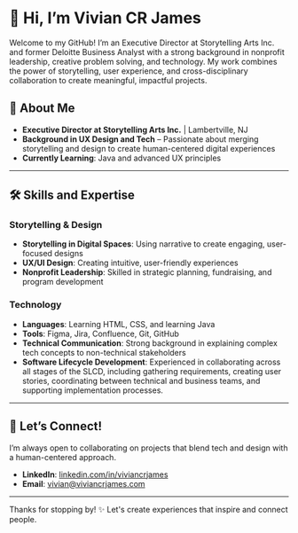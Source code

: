 # 👋 Hi, I’m Vivian CR James

Welcome to my GitHub! I’m an Executive Director at Storytelling Arts Inc. and former Deloitte Business Analyst with a strong background in nonprofit leadership, creative problem solving, and technology. My work combines the power of storytelling, user experience, and cross-disciplinary collaboration to create meaningful, impactful projects. 

## 🌟 About Me

- **Executive Director at Storytelling Arts Inc.** | Lambertville, NJ
- **Background in UX Design and Tech** – Passionate about merging storytelling and design to create human-centered digital experiences
- **Currently Learning**: Java and advanced UX principles

---

## 🛠️ Skills and Expertise

### Storytelling & Design
- **Storytelling in Digital Spaces**: Using narrative to create engaging, user-focused designs
- **UX/UI Design**: Creating intuitive, user-friendly experiences
- **Nonprofit Leadership**: Skilled in strategic planning, fundraising, and program development

### Technology
- **Languages**: Learning  HTML, CSS, and learning Java
- **Tools**: Figma, Jira, Confluence, Git, GitHub
- **Technical Communication**: Strong background in explaining complex tech concepts to non-technical stakeholders
- **Software Lifecycle Development**: Experienced in collaborating across all stages of the SLCD, including gathering requirements, creating user stories, coordinating between technical and business teams, and supporting implementation processes.
---


## 🤝 Let’s Connect!

I’m always open to collaborating on projects that blend tech and design with a human-centered approach.

- **LinkedIn**: [linkedin.com/in/viviancrjames](https://linkedin.com/in/viviancrjames)
- **Email**: vivian@viviancrjames.com

---

Thanks for stopping by! ✨ Let's create experiences that inspire and connect people.
